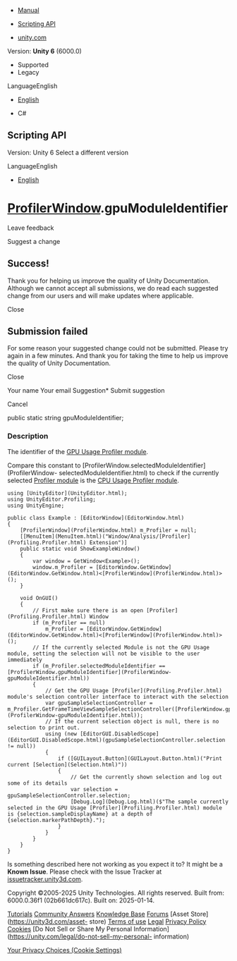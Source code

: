 [ ]()

  * [Manual](../Manual/index.html)
  * [Scripting API](../ScriptReference/index.html)

  * [unity.com](https://unity.com/)

Version: **Unity 6** (6000.0)

  * Supported
  * Legacy

LanguageEnglish

  * [English]()

  * C#

[ ](https://docs.unity3d.com)

## Scripting API

Version: Unity 6 Select a different version

LanguageEnglish

  * [English]()

#  [ProfilerWindow](ProfilerWindow.html).gpuModuleIdentifier

Leave feedback

Suggest a change

## Success!

Thank you for helping us improve the quality of Unity Documentation. Although
we cannot accept all submissions, we do read each suggested change from our
users and will make updates where applicable.

Close

## Submission failed

For some reason your suggested change could not be submitted. Please <a>try
again</a> in a few minutes. And thank you for taking the time to help us
improve the quality of Unity Documentation.

Close

Your name Your email Suggestion* Submit suggestion

Cancel

[ ]()

public static string gpuModuleIdentifier;

### Description

The identifier of the [GPU Usage Profiler module](../Manual/ProfilerGPU.html).

Compare this constant to
[ProfilerWindow.selectedModuleIdentifier](ProfilerWindow-
selectedModuleIdentifier.html) to check if the currently selected [Profiler
module](../Manual/ProfilerWindow#modules.html) is the [CPU Usage Profiler
module](../Manual/ProfilerCPU.html).

    
    
    using [UnityEditor](UnityEditor.html);
    using UnityEditor.Profiling;
    using UnityEngine;  
      
    public class Example : [EditorWindow](EditorWindow.html)
    {
        [ProfilerWindow](ProfilerWindow.html) m_Profiler = null;
        [[MenuItem](MenuItem.html)("Window/Analysis/[Profiler](Profiling.Profiler.html) Extension")]
        public static void ShowExampleWindow()
        {
            var window = GetWindow<Example>();
            window.m_Profiler = [EditorWindow.GetWindow](EditorWindow.GetWindow.html)<[ProfilerWindow](ProfilerWindow.html)>();
        }  
      
        void OnGUI()
        {
            // First make sure there is an open [Profiler](Profiling.Profiler.html) Window
            if (m_Profiler == null)
                m_Profiler = [EditorWindow.GetWindow](EditorWindow.GetWindow.html)<[ProfilerWindow](ProfilerWindow.html)>();
            // If the currently selected Module is not the GPU Usage module, setting the selection will not be visible to the user immediately
            if (m_Profiler.selectedModuleIdentifier == [ProfilerWindow.gpuModuleIdentifier](ProfilerWindow-gpuModuleIdentifier.html))
            {
                // Get the GPU Usage [Profiler](Profiling.Profiler.html) module's selection controller interface to interact with the selection
                var gpuSampleSelectionController = m_Profiler.GetFrameTimeViewSampleSelectionController([ProfilerWindow.gpuModuleIdentifier](ProfilerWindow-gpuModuleIdentifier.html));
                // If the current selection object is null, there is no selection to print out.
                using (new [EditorGUI.DisabledScope](EditorGUI.DisabledScope.html)(gpuSampleSelectionController.selection != null))
                {
                    if ([GUILayout.Button](GUILayout.Button.html)("Print current [Selection](Selection.html)"))
                    {
                        // Get the currently shown selection and log out some of its details
                        var selection = gpuSampleSelectionController.selection;
                        [Debug.Log](Debug.Log.html)($"The sample currently selected in the GPU Usage [Profiler](Profiling.Profiler.html) module is {selection.sampleDisplayName} at a depth of {selection.markerPathDepth}.");
                    }
                }
            }
        }
    }
    

Is something described here not working as you expect it to? It might be a
**Known Issue**. Please check with the Issue Tracker at
[issuetracker.unity3d.com](https://issuetracker.unity3d.com).

Copyright ©2005-2025 Unity Technologies. All rights reserved. Built from:
6000.0.36f1 (02b661dc617c). Built on: 2025-01-14.

[Tutorials](https://unity3d.com/learn) [Community
Answers](https://answers.unity3d.com) [Knowledge
Base](https://support.unity3d.com/hc/en-us)
[Forums](https://forum.unity3d.com) [Asset Store](https://unity3d.com/asset-
store) [Terms of use](https://docs.unity3d.com/Manual/TermsOfUse.html)
[Legal](https://unity.com/legal) [Privacy
Policy](https://unity.com/legal/privacy-policy)
[Cookies](https://unity.com/legal/cookie-policy) [Do Not Sell or Share My
Personal Information](https://unity.com/legal/do-not-sell-my-personal-
information)

[Your Privacy Choices (Cookie Settings)](javascript:void\(0\);)

